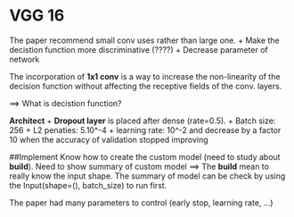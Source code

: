 # VGG 16


The paper recommend small conv uses rather than large one. 
	+ Make the decistion function more discriminative (????)
	+ Decrease parameter of network


The incorporation of **1x1 conv** is a way to increase the non-linearity of the decision function without affecting the receptive fields of the conv. layers.

==> What is decistion function?

**Architect**
	+ **Dropout layer** is placed after dense (rate=0.5).
	+ Batch size: 256
	+ L2 penaties: 5.10^-4
	+ learning rate: 10^-2 and decrease by a factor 10 when the accuracy of validation stopped improving




##Implement
Know how to create the custom model (need to study about __build__). Need to show summary of custom model 
==> The __build__ mean to really know the input shape. The summary of model can be check by using the Input(shape=(), batch_size) to run first.

The paper had many parameters to control (early stop, learning rate, ...) 

